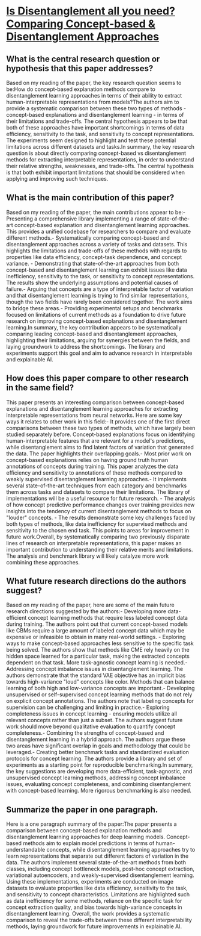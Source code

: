 # [Is Disentanglement all you need? Comparing Concept-based &amp;   Disentanglement Approaches](https://arxiv.org/abs/2104.06917)

## What is the central research question or hypothesis that this paper addresses?

Based on my reading of the paper, the key research question seems to be:How do concept-based explanation methods compare to disentanglement learning approaches in terms of their ability to extract human-interpretable representations from models?The authors aim to provide a systematic comparison between these two types of methods - concept-based explanations and disentanglement learning - in terms of their limitations and trade-offs. The central hypothesis appears to be that both of these approaches have important shortcomings in terms of data efficiency, sensitivity to the task, and sensitivity to concept representations. The experiments seem designed to highlight and test these potential limitations across different datasets and tasks.In summary, the key research question is about directly comparing concept-based vs disentanglement methods for extracting interpretable representations, in order to understand their relative strengths, weaknesses, and trade-offs. The central hypothesis is that both exhibit important limitations that should be considered when applying and improving such techniques.


## What is the main contribution of this paper?

Based on my reading of the paper, the main contributions appear to be:- Presenting a comprehensive library implementing a range of state-of-the-art concept-based explanation and disentanglement learning approaches. This provides a unified codebase for researchers to compare and evaluate different methods.- Systematically comparing concept-based and disentanglement approaches across a variety of tasks and datasets. This highlights the limitations and trade-offs of these methods with regards to properties like data efficiency, concept-task dependence, and concept variance. - Demonstrating that state-of-the-art approaches from both concept-based and disentanglement learning can exhibit issues like data inefficiency, sensitivity to the task, or sensitivity to concept representations. The results show the underlying assumptions and potential causes of failure.- Arguing that concepts are a type of interpretable factor of variation and that disentanglement learning is trying to find similar representations, though the two fields have rarely been considered together. The work aims to bridge these areas.- Providing experimental setups and benchmarks focused on limitations of current methods as a foundation to drive future research on improving concept-based explanations and disentanglement learning.In summary, the key contribution appears to be systematically comparing leading concept-based and disentanglement approaches, highlighting their limitations, arguing for synergies between the fields, and laying groundwork to address the shortcomings. The library and experiments support this goal and aim to advance research in interpretable and explainable AI.


## How does this paper compare to other research in the same field?

This paper presents an interesting comparison between concept-based explanations and disentanglement learning approaches for extracting interpretable representations from neural networks. Here are some key ways it relates to other work in this field:- It provides one of the first direct comparisons between these two types of methods, which have largely been studied separately before. Concept-based explanations focus on identifying human-interpretable features that are relevant for a model's predictions, while disentanglement aims to find latent factors of variation that generated the data. The paper highlights their overlapping goals.- Most prior work on concept-based explanations relies on having ground truth human annotations of concepts during training. This paper analyzes the data efficiency and sensitivity to annotations of these methods compared to weakly supervised disentanglement learning approaches.- It implements several state-of-the-art techniques from each category and benchmarks them across tasks and datasets to compare their limitations. The library of implementations will be a useful resource for future research. - The analysis of how concept predictive performance changes over training provides new insights into the tendency of current disentanglement methods to focus on "louder" concepts. - The results demonstrate some key challenges faced by both types of methods, like data inefficiency for supervised methods and sensitivity to the chosen end task. This points to areas for improvement in future work.Overall, by systematically comparing two previously disparate lines of research on interpretable representations, this paper makes an important contribution to understanding their relative merits and limitations. The analysis and benchmark library will likely catalyze more work combining these approaches.


## What future research directions do the authors suggest?

Based on my reading of the paper, here are some of the main future research directions suggested by the authors:- Developing more data-efficient concept learning methods that require less labeled concept data during training. The authors point out that current concept-based models like CBMs require a large amount of labeled concept data which may be expensive or infeasible to obtain in many real-world settings. - Exploring ways to make concept-based approaches less sensitive to the specific task being solved. The authors show that methods like CME rely heavily on the hidden space learned for a particular task, making the extracted concepts dependent on that task. More task-agnostic concept learning is needed.- Addressing concept imbalance issues in disentanglement learning. The authors demonstrate that the standard VAE objective has an implicit bias towards high-variance "loud" concepts like color. Methods that can balance learning of both high and low-variance concepts are important.- Developing unsupervised or self-supervised concept learning methods that do not rely on explicit concept annotations. The authors note that labeling concepts for supervision can be challenging and limiting in practice.- Exploring completeness issues in concept learning - ensuring models utilize all relevant concepts rather than just a subset. The authors suggest future work should move beyond qualitative evaluation to quantify concept completeness.- Combining the strengths of concept-based and disentanglement learning in a hybrid approach. The authors argue these two areas have significant overlap in goals and methodology that could be leveraged.- Creating better benchmark tasks and standardized evaluation protocols for concept learning. The authors provide a library and set of experiments as a starting point for reproducible benchmarking.In summary, the key suggestions are developing more data-efficient, task-agnostic, and unsupervised concept learning methods, addressing concept imbalance issues, evaluating concept completeness, and combining disentanglement with concept-based learning. More rigorous benchmarking is also needed.


## Summarize the paper in one paragraph.

Here is a one paragraph summary of the paper:The paper presents a comparison between concept-based explanation methods and disentanglement learning approaches for deep learning models. Concept-based methods aim to explain model predictions in terms of human-understandable concepts, while disentanglement learning approaches try to learn representations that separate out different factors of variation in the data. The authors implement several state-of-the-art methods from both classes, including concept bottleneck models, post-hoc concept extraction, variational autoencoders, and weakly-supervised disentanglement learning. Using these implementations, experiments are conducted on image datasets to evaluate properties like data efficiency, sensitivity to the task, and sensitivity to concept characteristics. Limitations are highlighted such as data inefficiency for some methods, reliance on the specific task for concept extraction quality, and bias towards high-variance concepts in disentanglement learning. Overall, the work provides a systematic comparison to reveal the trade-offs between these different interpretability methods, laying groundwork for future improvements in explainable AI.
